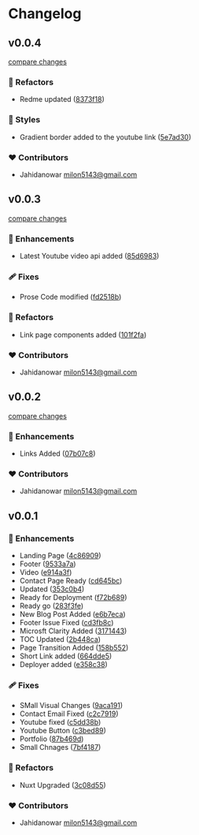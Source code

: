 # Changelog


## v0.0.4

[compare changes](https://github.com/jahidanowar/jahid-nuxt3/compare/v0.0.3...v0.0.4)

### 💅 Refactors

- Redme updated ([8373f18](https://github.com/jahidanowar/jahid-nuxt3/commit/8373f18))

### 🎨 Styles

- Gradient border added to the youtube link ([5e7ad30](https://github.com/jahidanowar/jahid-nuxt3/commit/5e7ad30))

### ❤️ Contributors

- Jahidanowar <milon5143@gmail.com>

## v0.0.3

[compare changes](https://github.com/jahidanowar/jahid-nuxt3/compare/v0.0.2...v0.0.3)

### 🚀 Enhancements

- Latest Youtube video api added ([85d6983](https://github.com/jahidanowar/jahid-nuxt3/commit/85d6983))

### 🩹 Fixes

- Prose Code modified ([fd2518b](https://github.com/jahidanowar/jahid-nuxt3/commit/fd2518b))

### 💅 Refactors

- Link page components added ([101f2fa](https://github.com/jahidanowar/jahid-nuxt3/commit/101f2fa))

### ❤️ Contributors

- Jahidanowar <milon5143@gmail.com>

## v0.0.2

[compare changes](https://github.com/jahidanowar/jahid-nuxt3/compare/v0.0.1...v0.0.2)

### 🚀 Enhancements

- Links Added ([07b07c8](https://github.com/jahidanowar/jahid-nuxt3/commit/07b07c8))

### ❤️ Contributors

- Jahidanowar <milon5143@gmail.com>

## v0.0.1


### 🚀 Enhancements

- Landing Page ([4c86909](https://github.com/jahidanowar/jahid-nuxt3/commit/4c86909))
- Footer ([9533a7a](https://github.com/jahidanowar/jahid-nuxt3/commit/9533a7a))
- Video ([e914a3f](https://github.com/jahidanowar/jahid-nuxt3/commit/e914a3f))
- Contact Page Ready ([cd645bc](https://github.com/jahidanowar/jahid-nuxt3/commit/cd645bc))
- Updated ([353c0b4](https://github.com/jahidanowar/jahid-nuxt3/commit/353c0b4))
- Ready for Deployment ([f72b689](https://github.com/jahidanowar/jahid-nuxt3/commit/f72b689))
- Ready go ([283f3fe](https://github.com/jahidanowar/jahid-nuxt3/commit/283f3fe))
- New Blog Post Added ([e6b7eca](https://github.com/jahidanowar/jahid-nuxt3/commit/e6b7eca))
- Footer Issue Fixed ([cd3fb8c](https://github.com/jahidanowar/jahid-nuxt3/commit/cd3fb8c))
- Microsft Clarity Added ([3171443](https://github.com/jahidanowar/jahid-nuxt3/commit/3171443))
- TOC Updated ([2b448ca](https://github.com/jahidanowar/jahid-nuxt3/commit/2b448ca))
- Page Transition Added ([158b552](https://github.com/jahidanowar/jahid-nuxt3/commit/158b552))
- Short Link added ([664dde5](https://github.com/jahidanowar/jahid-nuxt3/commit/664dde5))
- Deployer added ([e358c38](https://github.com/jahidanowar/jahid-nuxt3/commit/e358c38))

### 🩹 Fixes

- SMall Visual Changes ([9aca191](https://github.com/jahidanowar/jahid-nuxt3/commit/9aca191))
- Contact Email Fixed ([c2c7919](https://github.com/jahidanowar/jahid-nuxt3/commit/c2c7919))
- Youtube fixed ([c5dd38b](https://github.com/jahidanowar/jahid-nuxt3/commit/c5dd38b))
- Youtube Button ([c3bed89](https://github.com/jahidanowar/jahid-nuxt3/commit/c3bed89))
- Portfolio ([87b469d](https://github.com/jahidanowar/jahid-nuxt3/commit/87b469d))
- Small Chnages ([7bf4187](https://github.com/jahidanowar/jahid-nuxt3/commit/7bf4187))

### 💅 Refactors

- Nuxt Upgraded ([3c08d55](https://github.com/jahidanowar/jahid-nuxt3/commit/3c08d55))

### ❤️ Contributors

- Jahidanowar <milon5143@gmail.com>

